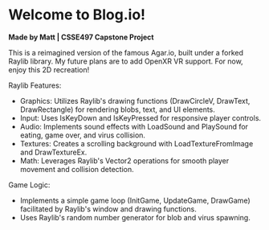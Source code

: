 # Welcome to Blog.io!
**Made by Matt | CSSE497 Capstone Project**

This is a reimagined version of the famous Agar.io, built under a forked Raylib library. My future plans are to add OpenXR VR support. For now, enjoy this 2D recreation!


Raylib Features:
   - Graphics: Utilizes Raylib's drawing functions (DrawCircleV, DrawText, DrawRectangle) for rendering blobs, text, and UI elements.
   - Input: Uses IsKeyDown and IsKeyPressed for responsive player controls.
   - Audio: Implements sound effects with LoadSound and PlaySound for eating, game over, and virus collision.
   - Textures: Creates a scrolling background with LoadTextureFromImage and DrawTextureEx.
   - Math: Leverages Raylib's Vector2 operations for smooth player movement and collision detection.

Game Logic:
   - Implements a simple game loop (InitGame, UpdateGame, DrawGame) facilitated by Raylib's window and drawing functions.
   - Uses Raylib's random number generator for blob and virus spawning.
